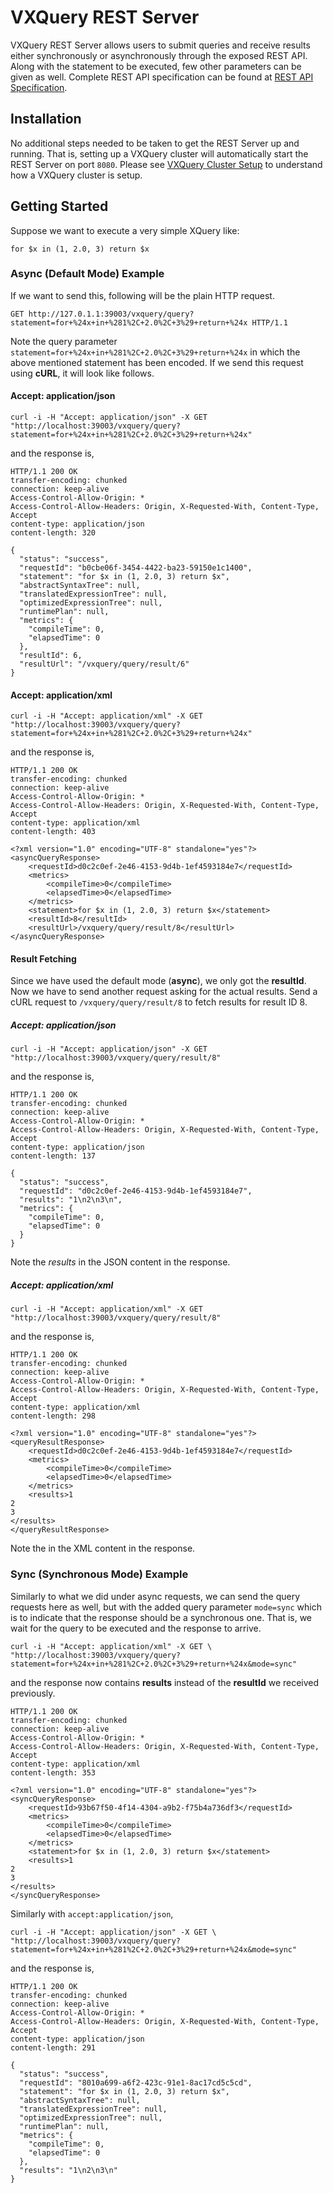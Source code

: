 # VXQuery REST Server

VXQuery REST Server allows users to submit queries and receive results either synchronously or
asynchronously through the exposed REST API. Along with the statement to be executed, few other parameters can be given as
well. Complete REST API specification can be found at [REST API Specification](specification.html).

## Installation

No additional steps needed to be taken to get the REST Server up and running. That is, setting up a VXQuery cluster will
automatically start the REST Server on port `8080`. Please see [VXQuery Cluster Setup](../user_cluster_installation.html)
to understand how a VXQuery cluster is setup.

## Getting Started

Suppose we want to execute a very simple XQuery like:

```
for $x in (1, 2.0, 3) return $x
```

### Async (Default Mode) Example

If we want to send this, following will be the plain HTTP request.

```
GET http://127.0.1.1:39003/vxquery/query?statement=for+%24x+in+%281%2C+2.0%2C+3%29+return+%24x HTTP/1.1
```

Note the query parameter `statement=for+%24x+in+%281%2C+2.0%2C+3%29+return+%24x` in which the above mentioned statement
has been encoded. If we send this request using **cURL**, it will look like follows.

#### Accept: application/json

```
curl -i -H "Accept: application/json" -X GET "http://localhost:39003/vxquery/query?statement=for+%24x+in+%281%2C+2.0%2C+3%29+return+%24x"
```

and the response is,

```
HTTP/1.1 200 OK
transfer-encoding: chunked
connection: keep-alive
Access-Control-Allow-Origin: *
Access-Control-Allow-Headers: Origin, X-Requested-With, Content-Type, Accept
content-type: application/json
content-length: 320

{
  "status": "success",
  "requestId": "b0cbe06f-3454-4422-ba23-59150e1c1400",
  "statement": "for $x in (1, 2.0, 3) return $x",
  "abstractSyntaxTree": null,
  "translatedExpressionTree": null,
  "optimizedExpressionTree": null,
  "runtimePlan": null,
  "metrics": {
    "compileTime": 0,
    "elapsedTime": 0
  },
  "resultId": 6,
  "resultUrl": "/vxquery/query/result/6"
}
```

#### Accept: application/xml

```
curl -i -H "Accept: application/xml" -X GET "http://localhost:39003/vxquery/query?statement=for+%24x+in+%281%2C+2.0%2C+3%29+return+%24x"
```

and the response is,

```
HTTP/1.1 200 OK
transfer-encoding: chunked
connection: keep-alive
Access-Control-Allow-Origin: *
Access-Control-Allow-Headers: Origin, X-Requested-With, Content-Type, Accept
content-type: application/xml
content-length: 403

<?xml version="1.0" encoding="UTF-8" standalone="yes"?>
<asyncQueryResponse>
    <requestId>d0c2c0ef-2e46-4153-9d4b-1ef4593184e7</requestId>
    <metrics>
        <compileTime>0</compileTime>
        <elapsedTime>0</elapsedTime>
    </metrics>
    <statement>for $x in (1, 2.0, 3) return $x</statement>
    <resultId>8</resultId>
    <resultUrl>/vxquery/query/result/8</resultUrl>
</asyncQueryResponse>
```

#### Result Fetching

Since we have used the default mode (**async**), we only got the **resultId**. Now we have to send another request asking
for the actual results. Send a cURL request to `/vxquery/query/result/8` to fetch results for result ID 8.

##### Accept: application/json

```
curl -i -H "Accept: application/json" -X GET "http://localhost:39003/vxquery/query/result/8"
```

and the response is,

```
HTTP/1.1 200 OK
transfer-encoding: chunked
connection: keep-alive
Access-Control-Allow-Origin: *
Access-Control-Allow-Headers: Origin, X-Requested-With, Content-Type, Accept
content-type: application/json
content-length: 137

{
  "status": "success",
  "requestId": "d0c2c0ef-2e46-4153-9d4b-1ef4593184e7",
  "results": "1\n2\n3\n",
  "metrics": {
    "compileTime": 0,
    "elapsedTime": 0
  }
}
```

Note the *results* in the JSON content in the response.

##### Accept: application/xml

```
curl -i -H "Accept: application/xml" -X GET "http://localhost:39003/vxquery/query/result/8"
```

and the response is,

```
HTTP/1.1 200 OK
transfer-encoding: chunked
connection: keep-alive
Access-Control-Allow-Origin: *
Access-Control-Allow-Headers: Origin, X-Requested-With, Content-Type, Accept
content-type: application/xml
content-length: 298

<?xml version="1.0" encoding="UTF-8" standalone="yes"?>
<queryResultResponse>
    <requestId>d0c2c0ef-2e46-4153-9d4b-1ef4593184e7</requestId>
    <metrics>
        <compileTime>0</compileTime>
        <elapsedTime>0</elapsedTime>
    </metrics>
    <results>1
2
3
</results>
</queryResultResponse>
```

Note the *<results></results>* in the XML content in the response.

### Sync (Synchronous Mode) Example

Similarly to what we did under async requests, we can send the query requests here as well, but with the added query parameter
`mode=sync` which is to indicate that the response should be a synchronous one. That is, we wait for the query to be 
executed and the response to arrive.

```
curl -i -H "Accept: application/xml" -X GET \
"http://localhost:39003/vxquery/query?statement=for+%24x+in+%281%2C+2.0%2C+3%29+return+%24x&mode=sync"
```

and the response now contains **results** instead of the **resultId** we received previously.

```
HTTP/1.1 200 OK
transfer-encoding: chunked
connection: keep-alive
Access-Control-Allow-Origin: *
Access-Control-Allow-Headers: Origin, X-Requested-With, Content-Type, Accept
content-type: application/xml
content-length: 353

<?xml version="1.0" encoding="UTF-8" standalone="yes"?>
<syncQueryResponse>
    <requestId>93b67f50-4f14-4304-a9b2-f75b4a736df3</requestId>
    <metrics>
        <compileTime>0</compileTime>
        <elapsedTime>0</elapsedTime>
    </metrics>
    <statement>for $x in (1, 2.0, 3) return $x</statement>
    <results>1
2
3
</results>
</syncQueryResponse>
```

Similarly with `accept:application/json`,

```
curl -i -H "Accept: application/json" -X GET \
"http://localhost:39003/vxquery/query?statement=for+%24x+in+%281%2C+2.0%2C+3%29+return+%24x&mode=sync"
```

and the response is,

```
HTTP/1.1 200 OK
transfer-encoding: chunked
connection: keep-alive
Access-Control-Allow-Origin: *
Access-Control-Allow-Headers: Origin, X-Requested-With, Content-Type, Accept
content-type: application/json
content-length: 291

{
  "status": "success",
  "requestId": "8010a699-a6f2-423c-91e1-8ac17cd5c5cd",
  "statement": "for $x in (1, 2.0, 3) return $x",
  "abstractSyntaxTree": null,
  "translatedExpressionTree": null,
  "optimizedExpressionTree": null,
  "runtimePlan": null,
  "metrics": {
    "compileTime": 0,
    "elapsedTime": 0
  },
  "results": "1\n2\n3\n"
}
```